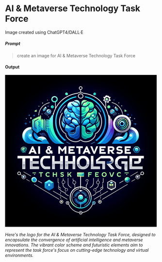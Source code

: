 # AI & Metaverse Technology Task Force

Image created using ChatGPT4/DALL·E

##### Prompt

> create an image for AI & Metaverse Technology Task Force

#### Output

![AI & Metaverse Technology Task Force](tswg-aim-tf.png)

*Here's the logo for the AI & Metaverse Technology Task Force, designed to encapsulate the convergence of artificial intelligence and metaverse innovations. The vibrant color scheme and futuristic elements aim to represent the task force's focus on cutting-edge technology and virtual environments.*
